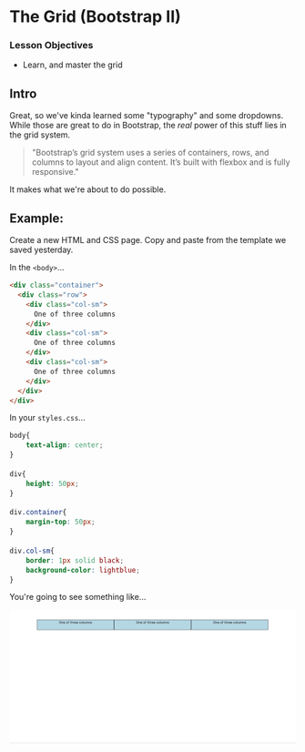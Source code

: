 # The Grid (Bootstrap II)

### Lesson Objectives
- Learn, and master the grid

## Intro

Great, so we've kinda learned some "typography" and some dropdowns.  While those are great to do in Bootstrap, the *real* power of this stuff lies in the grid system. 

> "Bootstrap’s grid system uses a series of containers, rows, and columns to layout and align content. It’s built with flexbox and is fully responsive."

It makes what we're about to do possible.

## Example:

Create a new HTML and CSS page.  Copy and paste from the template we saved yesterday.

In the `<body>`...

```html
<div class="container">
  <div class="row">
    <div class="col-sm">
      One of three columns
    </div>
    <div class="col-sm">
      One of three columns
    </div>
    <div class="col-sm">
      One of three columns
    </div>
  </div>
</div>
```

In your `styles.css`...

```css
body{
	text-align: center;
}

div{
	height: 50px;
}

div.container{
	margin-top: 50px;
}

div.col-sm{
	border: 1px solid black;
	background-color: lightblue;
}

```

You're going to see something like...

<img src="images/grid1.png">

